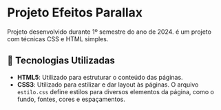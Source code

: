 # Projeto Efeitos Parallax

Projeto desenvolvido durante 1º semestre do ano de 2024. é um projeto com técnicas CSS e HTML simples.

## 🚀 Tecnologias Utilizadas


- **HTML5**: Utilizado para estruturar o conteúdo das páginas.
- **CSS3**: Utilizado para estilizar e dar layout às páginas. O arquivo `estilo.css` define estilos para diversos elementos da página, como o fundo, fontes, cores e espaçamentos.

## 
